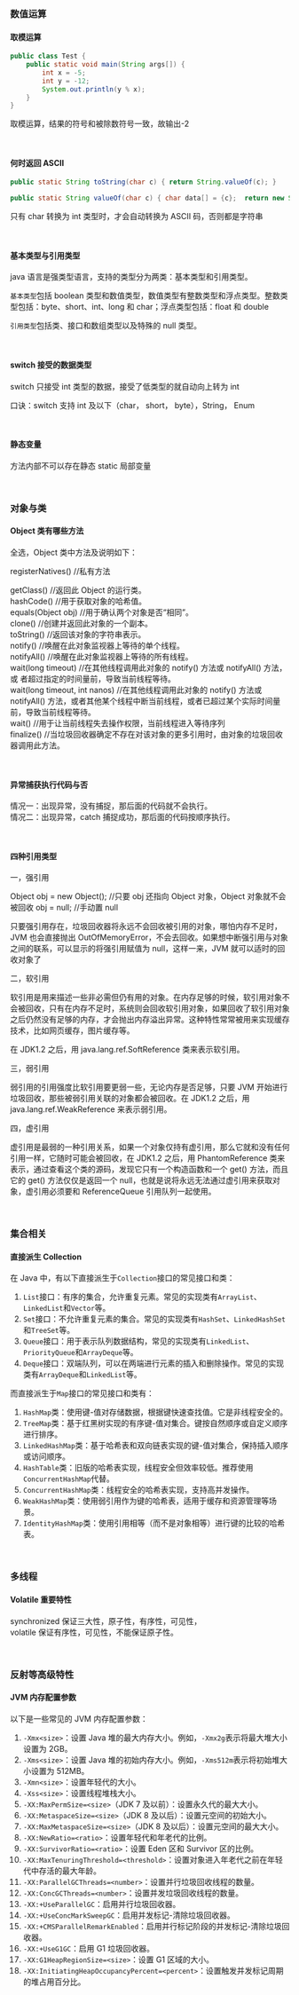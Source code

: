 ### 数值运算

#### 取模运算

```java
public class Test {
    public static void main(String args[]) {
        int x = -5;
        int y = -12;
        System.out.println(y % x);
    }
}
```

取模运算，结果的符号和被除数符号一致，故输出-2

<br>

#### 何时返回 ASCII

```java
public static String toString(char c) { return String.valueOf(c); }

public static String valueOf(char c) { char data[] = {c};  return new String(data, true); }
```

只有 char 转换为 int 类型时，才会自动转换为 ASCII 码，否则都是字符串

<br>

#### 基本类型与引用类型

java 语言是强类型语言，支持的类型分为两类：基本类型和引用类型。

`基本类型`包括 boolean 类型和数值类型，数值类型有整数类型和浮点类型。整数类型包括：byte、short、int、long 和 char；浮点类型包括：float 和 double

`引用类型`包括类、接口和数组类型以及特殊的 null 类型。

<br>

#### switch 接受的数据类型

switch 只接受 int 类型的数据，接受了低类型的就自动向上转为 int

口诀：switch 支持 int 及以下（char， short， byte），String， Enum

<br>

#### 静态变量

方法内部不可以存在静态 static 局部变量

<br>

### 对象与类

#### Object 类有哪些方法

全选，Object 类中方法及说明如下：

registerNatives() //私有方法

getClass() //返回此 Object 的运行类。  
hashCode() //用于获取对象的哈希值。  
equals(Object obj) //用于确认两个对象是否“相同”。  
clone() //创建并返回此对象的一个副本。  
toString() //返回该对象的字符串表示。  
notify() //唤醒在此对象监视器上等待的单个线程。  
notifyAll() //唤醒在此对象监视器上等待的所有线程。  
wait(long timeout) //在其他线程调用此对象的 notify() 方法或 notifyAll() 方法，或 者超过指定的时间量前，导致当前线程等待。  
wait(long timeout, int nanos) //在其他线程调用此对象的 notify() 方法或 notifyAll() 方法，或者其他某个线程中断当前线程，或者已超过某个实际时间量前，导致当前线程等待。  
wait() //用于让当前线程失去操作权限，当前线程进入等待序列  
finalize() //当垃圾回收器确定不存在对该对象的更多引用时，由对象的垃圾回收器调用此方法。

<br>

#### 异常捕获执行代码与否

情况一：出现异常，没有捕捉，那后面的代码就不会执行。  
情况二：出现异常，catch 捕捉成功，那后面的代码按顺序执行。

<br>

#### 四种引用类型

一，强引用

Object obj = new Object(); //只要 obj 还指向 Object 对象，Object 对象就不会被回收 obj = null; //手动置 null

只要强引用存在，垃圾回收器将永远不会回收被引用的对象，哪怕内存不足时，JVM 也会直接抛出 OutOfMemoryError，不会去回收。如果想中断强引用与对象之间的联系，可以显示的将强引用赋值为 null，这样一来，JVM 就可以适时的回收对象了

二，软引用

软引用是用来描述一些非必需但仍有用的对象。在内存足够的时候，软引用对象不会被回收，只有在内存不足时，系统则会回收软引用对象，如果回收了软引用对象之后仍然没有足够的内存，才会抛出内存溢出异常。这种特性常常被用来实现缓存技术，比如网页缓存，图片缓存等。

在 JDK1.2 之后，用 java.lang.ref.SoftReference 类来表示软引用。

三，弱引用

弱引用的引用强度比软引用要更弱一些，无论内存是否足够，只要 JVM 开始进行垃圾回收，那些被弱引用关联的对象都会被回收。在 JDK1.2 之后，用 java.lang.ref.WeakReference 来表示弱引用。

四，虚引用

虚引用是最弱的一种引用关系，如果一个对象仅持有虚引用，那么它就和没有任何引用一样，它随时可能会被回收，在 JDK1.2 之后，用 PhantomReference 类来表示，通过查看这个类的源码，发现它只有一个构造函数和一个 get() 方法，而且它的 get() 方法仅仅是返回一个 null，也就是说将永远无法通过虚引用来获取对象，虚引用必须要和 ReferenceQueue 引用队列一起使用。

<br>

### 集合相关

#### 直接派生 Collection

在 Java 中，有以下直接派生于`Collection`接口的常见接口和类：

1. `List`接口：有序的集合，允许重复元素。常见的实现类有`ArrayList`、`LinkedList`和`Vector`等。
2. `Set`接口：不允许重复元素的集合。常见的实现类有`HashSet`、`LinkedHashSet`和`TreeSet`等。
3. `Queue`接口：用于表示队列数据结构，常见的实现类有`LinkedList`、`PriorityQueue`和`ArrayDeque`等。
4. `Deque`接口：双端队列，可以在两端进行元素的插入和删除操作。常见的实现类有`ArrayDeque`和`LinkedList`等。

而直接派生于`Map`接口的常见接口和类有：

1. `HashMap`类：使用键-值对存储数据，根据键快速查找值。它是非线程安全的。
2. `TreeMap`类：基于红黑树实现的有序键-值对集合。键按自然顺序或自定义顺序进行排序。
3. `LinkedHashMap`类：基于哈希表和双向链表实现的键-值对集合，保持插入顺序或访问顺序。
4. `HashTable`类：旧版的哈希表实现，线程安全但效率较低。推荐使用`ConcurrentHashMap`代替。
5. `ConcurrentHashMap`类：线程安全的哈希表实现，支持高并发操作。
6. `WeakHashMap`类：使用弱引用作为键的哈希表，适用于缓存和资源管理等场景。
7. `IdentityHashMap`类：使用引用相等（而不是对象相等）进行键的比较的哈希表。

<br>

### 多线程

#### Volatile 重要特性

synchronized 保证三大性，原子性，有序性，可见性，  
volatile 保证有序性，可见性，不能保证原子性。

<br>

### 反射等高级特性

#### JVM 内存配置参数

以下是一些常见的 JVM 内存配置参数：

1. `-Xmx<size>`：设置 Java 堆的最大内存大小。例如，`-Xmx2g`表示将最大堆大小设置为 2GB。
2. `-Xms<size>`：设置 Java 堆的初始内存大小。例如，`-Xms512m`表示将初始堆大小设置为 512MB。
3. `-Xmn<size>`：设置年轻代的大小。
4. `-Xss<size>`：设置线程堆栈大小。
5. `-XX:MaxPermSize=<size>`（JDK 7 及以前）：设置永久代的最大大小。
6. `-XX:MetaspaceSize=<size>`（JDK 8 及以后）：设置元空间的初始大小。
7. `-XX:MaxMetaspaceSize=<size>`（JDK 8 及以后）：设置元空间的最大大小。
8. `-XX:NewRatio=<ratio>`：设置年轻代和年老代的比例。
9. `-XX:SurvivorRatio=<ratio>`：设置 Eden 区和 Survivor 区的比例。
10. `-XX:MaxTenuringThreshold=<threshold>`：设置对象进入年老代之前在年轻代中存活的最大年龄。
11. `-XX:ParallelGCThreads=<number>`：设置并行垃圾回收线程的数量。
12. `-XX:ConcGCThreads=<number>`：设置并发垃圾回收线程的数量。
13. `-XX:+UseParallelGC`：启用并行垃圾回收器。
14. `-XX:+UseConcMarkSweepGC`：启用并发标记-清除垃圾回收器。
15. `-XX:+CMSParallelRemarkEnabled`：启用并行标记阶段的并发标记-清除垃圾回收器。
16. `-XX:+UseG1GC`：启用 G1 垃圾回收器。
17. `-XX:G1HeapRegionSize=<size>`：设置 G1 区域的大小。
18. `-XX:InitiatingHeapOccupancyPercent=<percent>`：设置触发并发标记周期的堆占用百分比。

<br>
